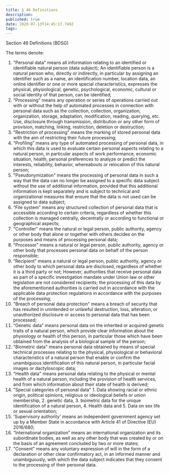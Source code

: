 ```yaml
---
title: § 46 Definitions
description: 
published: true
date: 2020-07-13T14:45:17.749Z
tags: 
---
```


Section 46 Definitions (BDSG)

The terms denote:
1. "Personal data" means all information relating to an identified or identifiable natural person (data subject); An identifiable person is a natural person who, directly or indirectly, in particular by assigning an identifier such as a name, an identification number, location data, an online identifier or one or more special characteristics, expresses the physical, physiological, genetic, psychological, economic, cultural or social identity of that person, can be identified;
2. “Processing” means any operation or series of operations carried out with or without the help of automated processes in connection with personal data such as the collection, collection, organization, organization, storage, adaptation, modification, reading, querying, etc. Use, disclosure through transmission, distribution or any other form of provision, matching, linking, restriction, deletion or destruction;
3. "Restriction of processing" means the marking of stored personal data with the aim of restricting their future processing;
4. “Profiling” means any type of automated processing of personal data, in which this data is used to evaluate certain personal aspects relating to a natural person, in particular aspects of work performance, economic situation, health, personal preferences to analyze or predict the interests, reliability, behavior, whereabouts or relocation of this natural person;
5. "Pseudonymization" means the processing of personal data in such a way that the data can no longer be assigned to a specific data subject without the use of additional information, provided that this additional information is kept separately and is subject to technical and organizational measures that ensure that the data is not used can be assigned to data subject;
6. “File system” means any structured collection of personal data that is accessible according to certain criteria, regardless of whether this collection is managed centrally, decentrally or according to functional or geographical aspects;
7. "Controller" means the natural or legal person, public authority, agency or other body that alone or together with others decides on the purposes and means of processing personal data;
8. "Processor" means a natural or legal person, public authority, agency or other body that processes personal data on behalf of the person responsible;
9. “Recipient” means a natural or legal person, public authority, agency or other body to which personal data are disclosed, regardless of whether it is a third party or not; However, authorities that receive personal data as part of a specific investigation mandate under Union law or other legislation are not considered recipients; the processing of this data by the aforementioned authorities is carried out in accordance with the applicable data protection regulations in accordance with the purposes of the processing;
10. "Breach of personal data protection" means a breach of security that has resulted in unintended or unlawful destruction, loss, alteration, or unauthorized disclosure or access to personal data that has been processed;
11. “Genetic data” means personal data on the inherited or acquired genetic traits of a natural person, which provide clear information about the physiology or health of this person, in particular those which have been obtained from the analysis of a biological sample of the person;
12. "Biometric data" means personal data obtained by means of special technical processes relating to the physical, physiological or behavioral characteristics of a natural person that enable or confirm the unambiguous identification of this natural person, in particular facial images or dactyloscopic data;
13. "Health data" means personal data relating to the physical or mental health of a natural person, including the provision of health services, and from which information about their state of health is derived;
14. "Special categories of personal data"
		1. Data showing racial or ethnic origin, political opinions, religious or ideological beliefs or union membership,
		2. genetic data,
		3. biometric data for the unique identification of a natural person,
		4. Health data and
		5. Data on sex life or sexual orientation;
15. 'Supervisory authority' means an independent government agency set up by a Member State in accordance with Article 41 of Directive (EU) 2016/680;
16. “International organization” means an international organization and its subordinate bodies, as well as any other body that was created by or on the basis of an agreement concluded by two or more states;
17. "Consent" means any voluntary expression of will in the form of a declaration or other clear confirmatory act, in an informed manner and unambiguously, with which the data subject indicates that they consent to the processing of their personal data.